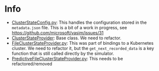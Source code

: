 # Info

* [ClusterStateConfig.py](ClusterStateConfig.py): This handles the configuration stored in the `metadata.json` file. This is a bit of a work in progress, see <https://github.com/microsoft/vasim/issues/31>
* [ClusterStateProvider](ClusterStateProvider.py): Base class. We need to refactor.
* [FileClusterStateProvider.py](FileClusterStateProvider.py): This was part of bindings to a Kubernetes cluster. We need to refactor it, but the `get_next_recorded_data` is a key function that is still called directly by the simulator.
* [PredictiveFileClusterStateProvider.py](PredictiveFileClusterStateProvider.py): This needs to be refactored/removed
